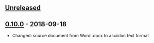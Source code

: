 ## [Unreleased]

## [0.10.0] - 2018-09-18
  * Changed: source document from Word .docx to asciidoc text format

[Unreleased]: https://github.com/johnstevenson/civl-fr-spec/compare/0.10.0...HEAD
[0.10.0]: https://github.com/johnstevenson/civl-fr-spec/compare/917aa84339...0.10.0
